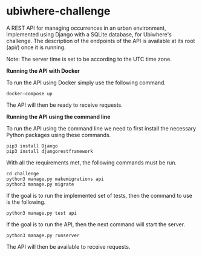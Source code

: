 # ubiwhere-challenge

A REST API for managing occurrences in an urban environment, implemented using Django with a SQLite database, for Ubiwhere's challenge.
The description of the endpoints of the API is available at its root (api/) once it is running.

Note: The server time is set to be according to the UTC time zone.

**Running the API with Docker**

To run the API using Docker simply use the following command.

```
docker-compose up
```

The API will then be ready to receive requests.

**Running the API using the command line**

To run the API using the command line we need to first install the necessary Python packages using these commands.

```
pip3 install Django
pip3 install djangorestframework
```

With all the requirements met, the following commands must be run.

```
cd challenge
python3 manage.py makemigrations api
python3 manage.py migrate
```

If the goal is to run the implemented set of tests, then the command to use is the following.

```
python3 manage.py test api
```

If the goal is to run the API, then the next command will start the server.

```
python3 manage.py runserver
```

The API will then be available to receive requests.
